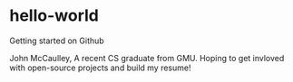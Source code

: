 # hello-world
Getting started on Github

John McCaulley, A recent CS graduate from GMU. Hoping to get invloved with open-source projects and build my resume!

